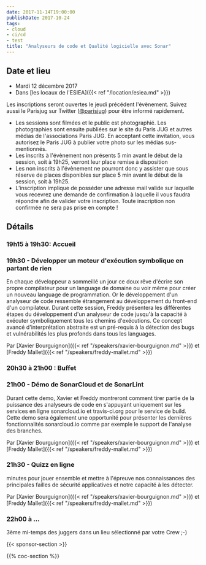 ```yaml
---
date: 2017-11-14T19:00:00
publishDate: 2017-10-24
tags:
- cloud
- ci/cd
- test
title: "Analyseurs de code et Qualité logicielle avec Sonar"
---
```


## Date et lieu

- Mardi 12 décembre 2017
- Dans [les locaux de l'ESIEA]({{< ref "/location/esiea.md" >}})

Les inscriptions seront ouvertes le jeudi précédent l'évènement. Suivez aussi le Parisjug sur Twitter ([@parisjug](https://twitter.com/parisjug)) pour être informé rapidement.
- Les sessions sont filmées et le public est photographié. Les photographies sont ensuite publiées sur le site du Paris JUG et autres médias de l'associations Paris JUG. En acceptant cette invitation, vous autorisez le Paris JUG à publier votre photo sur les médias sus-mentionnés.
- Les inscrits à l'évènement non présents 5 min avant le début de la session, soit à 19h25, verront leur place remise à disposition
- Les non inscrits à l'évènement ne pourront donc y assister que sous réserve de places disponibles sur place 5 min avant le début de la session, soit à 19h25.
- L’inscription implique de posséder une adresse mail valide sur laquelle vous recevrez une demande de confirmation à laquelle il vous faudra répondre afin de valider votre inscription. Toute inscription non confirmée ne sera pas prise en compte !


## Détails

### 19h15 à 19h30: Accueil

### 19h30 - Développer un moteur d'exécution symbolique en partant de rien

En chaque développeur a sommeillé un jour ce doux rêve d'écrire son propre compilateur pour un language de domaine ou voir même pour créer un nouveau language de programmation. Or le développement d'un analyseur de code ressemble étrangement au développement du front-end d'un compilateur. Durant cette session, Freddy présentera les différentes étapes du développement d'un analyseur de code jusqu'à la capacité à exécuter symboliquement tous les chemins d'exécutions. Ce concept avancé d'interprétation abstraite est un pré-requis à la détection des bugs et vulnérabilités les plus profonds dans tous les languages.

Par [Xavier Bourguignon]({{< ref "/speakers/xavier-bourguignon.md" >}}) et [Freddy Mallet]({{< ref "/speakers/freddy-mallet.md" >}})

### 20h30 à 21h00 : Buffet


### 21h00 - Démo de SonarCloud et de SonarLint

Durant cette demo, Xavier et Freddy montreront comment tirer partie de la puissance des analyseurs de code en s'appuyant uniquement sur les services en ligne sonarcloud.io et travis-ci.org pour le service de build. Cette demo sera également une opportunité pour présenter les dernières fonctionnalités sonarcloud.io comme par exemple le support de l'analyse des branches.

Par [Xavier Bourguignon]({{< ref "/speakers/xavier-bourguignon.md" >}}) et [Freddy Mallet]({{< ref "/speakers/freddy-mallet.md" >}})

### 21h30 - Quizz en ligne

minutes pour jouer ensemble et mettre à l'épreuve nos connaissances des principales failles de sécurité applicatives et notre capacité à les détecter.

Par [Xavier Bourguignon]({{< ref "/speakers/xavier-bourguignon.md" >}}) et [Freddy Mallet]({{< ref "/speakers/freddy-mallet.md" >}})


### 22h00 à ...

3ème mi-temps des juggers dans un lieu sélectionné par votre Crew ;-)

{{< sponsor-section >}}

{{% coc-section %}}
